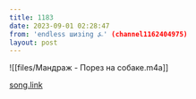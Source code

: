 ```yaml
---
title: 1183
date: 2023-09-01 02:28:47
from: 'endless шизing ⍼' (channel1162404975)
layout: post
---
```


![[files/Мандраж - Порез на собаке.m4a]]

[song.link](http://song.link/y/JYKH0wdbObM)
